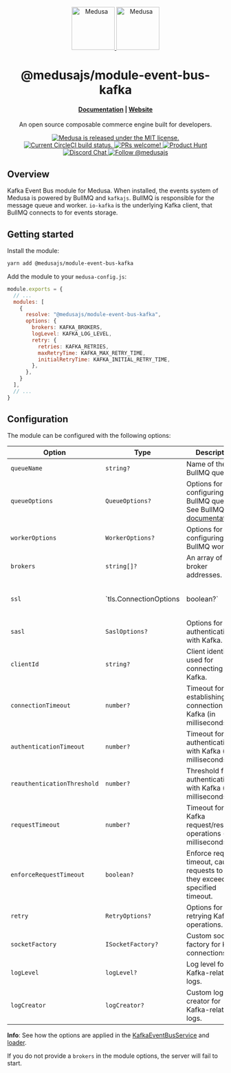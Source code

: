 <p align="center">
  <a href="https://www.medusajs.com">
    <img alt="Medusa" src="https://user-images.githubusercontent.com/7554214/153162406-bf8fd16f-aa98-4604-b87b-e13ab4baf604.png" width="100" />    <img alt="Medusa" src="https://i.ibb.co/vc7ZhRn/Kafka.png" width="100" />
  </a>
</p>
<h1 align="center">
  @medusajs/module-event-bus-kafka
</h1>

<h4 align="center">
  <a href="https://docs.medusajs.com">Documentation</a> |
  <a href="https://www.medusajs.com">Website</a>
</h4>

<p align="center">
An open source composable commerce engine built for developers.
</p>
<p align="center">
  <a href="https://github.com/medusajs/medusa/blob/master/LICENSE">
    <img src="https://img.shields.io/badge/license-MIT-blue.svg" alt="Medusa is released under the MIT license." />
  </a>
  <a href="https://circleci.com/gh/medusajs/medusa">
    <img src="https://circleci.com/gh/medusajs/medusa.svg?style=shield" alt="Current CircleCI build status." />
  </a>
  <a href="https://github.com/medusajs/medusa/blob/master/CONTRIBUTING.md">
    <img src="https://img.shields.io/badge/PRs-welcome-brightgreen.svg?style=flat" alt="PRs welcome!" />
  </a>
    <a href="https://www.producthunt.com/posts/medusa"><img src="https://img.shields.io/badge/Product%20Hunt-%231%20Product%20of%20the%20Day-%23DA552E" alt="Product Hunt"></a>
  <a href="https://discord.gg/xpCwq3Kfn8">
    <img src="https://img.shields.io/badge/chat-on%20discord-7289DA.svg" alt="Discord Chat" />
  </a>
  <a href="https://twitter.com/intent/follow?screen_name=medusajs">
    <img src="https://img.shields.io/twitter/follow/medusajs.svg?label=Follow%20@medusajs" alt="Follow @medusajs" />
  </a>
</p>

## Overview

Kafka Event Bus module for Medusa. When installed, the events system of Medusa is powered by BullMQ and `kafkajs`. BullMQ is responsible for the message queue and worker. `io-kafka` is the underlying Kafka client, that BullMQ connects to for events storage.

## Getting started

Install the module:

```bash
yarn add @medusajs/module-event-bus-kafka
```

Add the module to your `medusa-config.js`:

```js
module.exports = {
  // ...
  modules: [
    {
      resolve: "@medusajs/module-event-bus-kafka",
      options: {
        brokers: KAFKA_BROKERS,
        logLevel: KAFKA_LOG_LEVEL,
        retry: {
          retries: KAFKA_RETRIES,
          maxRetryTime: KAFKA_MAX_RETRY_TIME,
          initialRetryTime: KAFKA_INITIAL_RETRY_TIME,
        },
      },
    }
  ],
  // ...
}
```

## Configuration

The module can be configured with the following options:

| Option                   | Type                                  | Description                                                                                                                | Default
| ------------------------ | --------------------------------------| -------------------------------------------------------------------------------------------------------------------------- | ---------------
| `queueName`              | `string?`                             | Name of the BullMQ queue.                                                                                                  | `"events-queue"
| `queueOptions`           | `QueueOptions?`                       | Options for configuring the BullMQ queue. See BullMQ's [documentation](https://api.docs.bullmq.io/interfaces/QueueOptions.html). | `{}`
| `workerOptions`          | `WorkerOptions?`                      | Options for configuring the BullMQ worker.                                                                                  | `{}`
| `brokers`                | `string[]?`                           | An array of Kafka broker addresses.                                                                                         | `[]`
| `ssl`                    | `tls.ConnectionOptions | boolean?`     | SSL options for connecting to Kafka.                                                                                       | `false`
| `sasl`                   | `SaslOptions?`                        | Options for SASL authentication with Kafka.                                                                                  | `{}`
| `clientId`               | `string?`                             | Client identifier used for connecting to Kafka.                                                                              | `"kafka-client"`
| `connectionTimeout`      | `number?`                             | Timeout for establishing a connection to Kafka (in milliseconds).                                                            | `10000`
| `authenticationTimeout`  | `number?`                             | Timeout for authentication with Kafka (in milliseconds).                                                                    | `10000`
| `reauthenticationThreshold` | `number?`                          | Threshold for re-authentication with Kafka (in milliseconds).                                                                | `3600000`
| `requestTimeout`         | `number?`                             | Timeout for Kafka request/response operations (in milliseconds).                                                             | `30000`
| `enforceRequestTimeout`  | `boolean?`                            | Enforce request timeout, causing requests to fail if they exceed the specified timeout.                                  | `true`
| `retry`                  | `RetryOptions?`                       | Options for retrying Kafka operations.                                                                                     | `{ retries: 5 }
| `socketFactory`          | `ISocketFactory?`                     | Custom socket factory for Kafka connections.                                                                               | `undefined`
| `logLevel`               | `logLevel?`                           | Log level for Kafka-related logs.                                                                                          | `undefined`
| `logCreator`             | `logCreator?`                         | Custom log creator for Kafka-related logs.                                                                                 | `undefined`           |

**Info**: See how the options are applied in the [KafkaEventBusService](https://github.com/abdokouta/medusa-event-bus-kafka/blob/main/dist/types/event-bus-module-options.type.d.ts#L28) and [loader](https://github.com/abdokouta/medusa-event-bus-kafka/blob/main/dist/loaders/index.d.ts).

If you do not provide a `brokers` in the module options, the server will fail to start.
